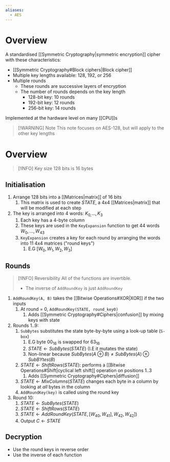 ```yaml
---
aliases:
  - AES
---
```

# Overview
A standardised [[Symmetric Cryptography|symmetric encryption]] cipher with these characteristics:
- [[Symmetric Cryptography#Block ciphers|Block cipher]]
- Multiple key lengths available: 128, 192, or 256
- Multiple rounds
	- These rounds are successive layers of encryption
	- The number of rounds depends on the key length
		- 128-bit key: 10 rounds
		- 192-bit key: 12 rounds
		- 256-bit key: 14 rounds

Implemented at the hardware level on many [[CPU]]s

> [!WARNING] Note
> This note focuses on AES-128, but will apply to the other key lengths

# Overview
> [!INFO] Key size
> 128 bits is 16 bytes

## Initialisation
1. Arrange 128 bits into a [[Matrices|matrix]] of 16 bits
	1. This matrix is used to create $STATE$, a 4x4 [[Matrices|matrix]] that will be modified at each step
2. The key is arranged into 4 words: $K_{0,}..., K_{3}$
	1. Each key has a 4-byte column
	2. These keys are used in the `KeyExpansion` function to get 44 words $W_{0}, ..., W_{43}$
	3. `KeyExpansion` creates a key for each round by arranging the words into 11 4x4 matrices ("round keys")
		1. E.G $[W_{0}, W_{1}, W_{2}, W_{3}]$

## Rounds
> [!INFO] Reversibility
> All of the functions are invertible.
>
>- The inverse of `AddRoundKey` is just `AddRoundKey`

1. `AddRoundKey(A, B)` takes the [[Bitwise Operations#XOR|XOR]] if the two inputs
	1. At round = 0, `AddRoundKey(STATE, round_key0)`
		1. Adds  [[Symmetric Cryptography#Ciphers|confusion]] by mixing keys with state
2. Rounds 1..9:
	1. `SubBytes` substitutes the state byte-by-byte using a look-up table (`S-box`)
		1. E.G byte $00_{16}$ is swapped for $63_{16}$
		2. $STATE \leftarrow SubBytes(STATE)$ (I.E it mutates the state)
		3. Non-linear because $SubBytes(A \oplus B) \neq SubBytes(A) \oplus SubBYtes(B)$
	2. $STATE \leftarrow ShiftRows(STATE)$: performs a [[Bitwise Operations#Shift|cyclical left shift]] operation on positions 1..3
		1. Adds [[Symmetric Cryptography#Ciphers|diffusion]]
	3. $STATE \leftarrow MixColumns(STATE)$ changes each byte in a column by looking at *all* bytes in the column
	4. `AddRoundKey(key)` is called using the round key
3. Round 10:
	1. $STATE \leftarrow SubBytes(STATE)$
	2. $STATE \leftarrow ShiftRows(STATE)$
	3. $STATE \leftarrow AddRoundKey(STATE, [W_{40}, W_{41}], W_{42}, W_{42}])$
	4. Output $C \leftarrow STATE$

## Decryption
- Use the round keys in reverse order
- Use the inverse of each function 

